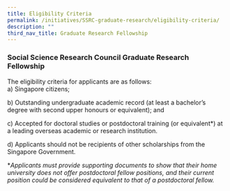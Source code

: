 ```yaml
---
title: Eligibility Criteria
permalink: /initiatives/SSRC-graduate-research/eligibility-criteria/
description: ""
third_nav_title: Graduate Research Fellowship
---
```


### **Social Science Research Council Graduate Research Fellowship**
The eligibility criteria for applicants are as follows:   
a) Singapore citizens;   
  
b) Outstanding undergraduate academic record (at least a bachelor’s degree with second upper honours or equivalent); and   
  
c) Accepted for doctoral studies or postdoctoral training (or equivalent\*) at a leading overseas academic or research institution.   

d) Applicants should not be recipients of other scholarships from the Singapore Government.

\*_Applicants must provide supporting documents to show that their home university does not offer postdoctoral fellow positions, and their current position could be considered equivalent to that of a postdoctoral fellow._